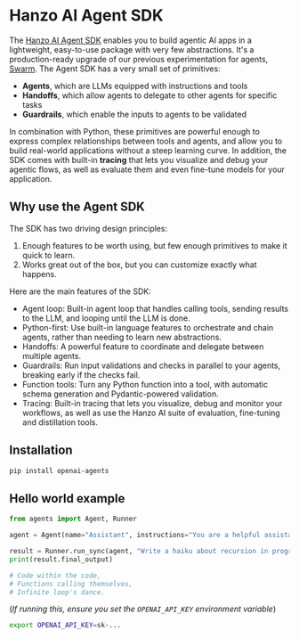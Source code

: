 # Hanzo AI Agent SDK

The [Hanzo AI Agent SDK](https://github.com/openai/openai-agents-python) enables you to build agentic AI apps in a lightweight, easy-to-use package with very few abstractions. It's a production-ready upgrade of our previous experimentation for agents, [Swarm](https://github.com/openai/swarm/tree/main). The Agent SDK has a very small set of primitives:

-   **Agents**, which are LLMs equipped with instructions and tools
-   **Handoffs**, which allow agents to delegate to other agents for specific tasks
-   **Guardrails**, which enable the inputs to agents to be validated

In combination with Python, these primitives are powerful enough to express complex relationships between tools and agents, and allow you to build real-world applications without a steep learning curve. In addition, the SDK comes with built-in **tracing** that lets you visualize and debug your agentic flows, as well as evaluate them and even fine-tune models for your application.

## Why use the Agent SDK

The SDK has two driving design principles:

1. Enough features to be worth using, but few enough primitives to make it quick to learn.
2. Works great out of the box, but you can customize exactly what happens.

Here are the main features of the SDK:

-   Agent loop: Built-in agent loop that handles calling tools, sending results to the LLM, and looping until the LLM is done.
-   Python-first: Use built-in language features to orchestrate and chain agents, rather than needing to learn new abstractions.
-   Handoffs: A powerful feature to coordinate and delegate between multiple agents.
-   Guardrails: Run input validations and checks in parallel to your agents, breaking early if the checks fail.
-   Function tools: Turn any Python function into a tool, with automatic schema generation and Pydantic-powered validation.
-   Tracing: Built-in tracing that lets you visualize, debug and monitor your workflows, as well as use the Hanzo AI suite of evaluation, fine-tuning and distillation tools.

## Installation

```bash
pip install openai-agents
```

## Hello world example

```python
from agents import Agent, Runner

agent = Agent(name="Assistant", instructions="You are a helpful assistant")

result = Runner.run_sync(agent, "Write a haiku about recursion in programming.")
print(result.final_output)

# Code within the code,
# Functions calling themselves,
# Infinite loop's dance.
```

(_If running this, ensure you set the `OPENAI_API_KEY` environment variable_)

```bash
export OPENAI_API_KEY=sk-...
```
